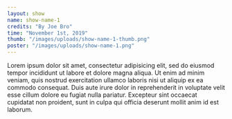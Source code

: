 ```yaml
---
layout: show
name: show-name-1 
credits: "By Joe Bro"
time: "November 1st, 2019"
thumb: "/images/uploads/show-name-1-thumb.png"
poster: "/images/uploads/show-name-1.png"
---
```


Lorem ipsum dolor sit amet, consectetur adipisicing elit, sed do eiusmod tempor incididunt ut labore et dolore magna aliqua. Ut enim ad minim veniam, quis nostrud exercitation ullamco laboris nisi ut aliquip ex ea commodo consequat. Duis aute irure dolor in reprehenderit in voluptate velit esse cillum dolore eu fugiat nulla pariatur. Excepteur sint occaecat cupidatat non proident, sunt in culpa qui officia deserunt mollit anim id est laborum.
